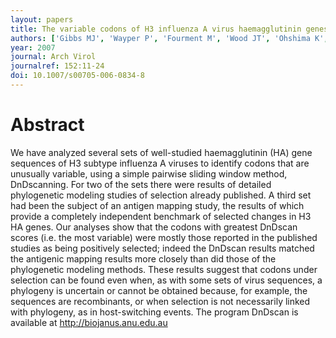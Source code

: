 ```yaml
---
layout: papers
title: The variable codons of H3 influenza A virus haemagglutinin genes
authors: ['Gibbs MJ', 'Wayper P', 'Fourment M', 'Wood JT', 'Ohshima K', 'Armstrong JS', 'Gibbs AJ']
year: 2007
journal: Arch Virol
journalref: 152:11-24
doi: 10.1007/s00705-006-0834-8
---
```


# Abstract

We have analyzed several sets of well-studied haemagglutinin (HA) gene sequences of H3 subtype influenza A viruses to identify codons that are unusually variable, using a simple pairwise sliding window method, DnDscanning. For two of the sets there were results of detailed phylogenetic modeling studies of selection already published. A third set had been the subject of an antigen mapping study, the results of which provide a completely independent benchmark of selected changes in H3 HA genes. Our analyses show that the codons with greatest DnDscan scores (i.e. the most variable) were mostly those reported in the published studies as being positively selected; indeed the DnDscan results matched the antigenic mapping results more closely than did those of the phylogenetic modeling methods. These results suggest that codons under selection can be found even when, as with some sets of virus sequences, a phylogeny is uncertain or cannot be obtained because, for example, the sequences are recombinants, or when selection is not necessarily linked with phylogeny, as in host-switching events. The program DnDscan is available at http://biojanus.anu.edu.au